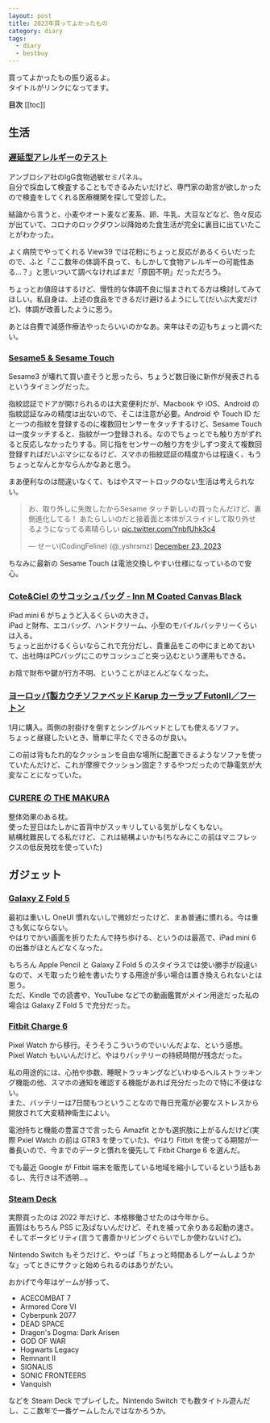 ```yaml
---
layout: post
title: 2023年買ってよかったもの
category: diary
tags:
  - diary
  - bestbuy
---
```



買ってよかったもの振り返るよ。  
タイトルがリンクになってます。

**目次**
[[toc]]

## 生活

### [遅延型アレルギーのテスト](https://www.ambrosia-kk.com/product/delay-02/)

アンブロシア社のIgG食物過敏セミパネル。  
自分で採血して検査することもできるみたいだけど、専門家の助言が欲しかったので検査をしてくれる医療機関を探して受診した。

結論から言うと、小麦やオート麦など麦系、卵、牛乳、大豆などなど、色々反応が出ていて、コロナのロックダウン以降始めた食生活が完全に裏目に出ていたことがわかった。

よく病院でやってくれる View39 では花粉にちょっと反応があるくらいだったので、ふと「ここ数年の体調不良って、もしかして食物アレルギーの可能性ある…？」と思いついて調べなければまだ「原因不明」だっただろう。

ちょっとお値段はするけど、慢性的な体調不良に悩まされてる方は検討してみてほしい。私自身は、上述の食品をできるだけ避けるようにして(だいぶ大変だけど)、体調が改善したように思う。

あとは自費で減感作療法やったらいいのかなあ。来年はその辺もちょっと調べたい。


### [Sesame5 & Sesame Touch](https://jp.candyhouse.co/products/sesame5)

<VPAmazonGoods
  :detail='{"title":"キャンディハウス(Candy House) スマートロック スマートキー SESAME5 セサミ5 玄関 オートロック 鍵 スマホで操作 Alexa Google Home AppleWatch 遠隔対応 工事不要 取付カンタン 防犯対策 後付け","maker":"キャンディハウス(Candy House)","asin":"B0C22W4Y5H"}'
  />

<VPAmazonGoods
  :detail='{"title":"キャンディハウス(Candy House) 指紋認証パッド ICカードリーダー SESAME TOUCH セサミタッチ Suica対応 PASMO対応 Apple watch Felica MIFAIR モバイルSuica 工事不要 取付カンタン 防犯対策","maker":"キャンディハウス(Candy House)","asin":"B0C22S76BC"}'
  />

Sesame3 が壊れて買い直そうと思ったら、ちょうど数日後に新作が発表されるというタイミングだった。

指紋認証でドアが開けられるのは大変便利だが、Macbook や iOS、Android の指紋認証なみの精度は出ないので、そこは注意が必要。Android や Touch ID だと一つの指紋を登録するのに複数回センサーをタッチするけど、Sesame Touch は一度タッチすると、指紋が一つ登録される。なのでちょっとでも触り方がずれると反応しなかったりする。同じ指をセンサーの触り方を少しずつ変えて複数回登録すればだいぶマシになるけど、スマホの指紋認証の精度からは程遠く、もうちょっとなんとかならんかなあと思う。

まあ便利なのは間違いなくて、もはやスマートロックのない生活は考えられない。

<blockquote class="twitter-tweet"><p lang="ja" dir="ltr">お、取り外しに失敗したからSesame タッチ新しいの買ったんだけど、裏側進化してる！ あたらしいのだと接着面と本体がスライドして取り外せるようになってる素晴らしい <a href="https://t.co/YnbfUhk3c4">pic.twitter.com/YnbfUhk3c4</a></p>&mdash; せーい(CodingFeline) (@_yshrsmz) <a href="https://twitter.com/_yshrsmz/status/1738463984624484817?ref_src=twsrc%5Etfw">December 23, 2023</a></blockquote>

ちなみに最新の Sesame Touch は電池交換しやすい仕様になっているので安心。


### [Cote&Ciel のサコッシュバッグ - Inn M Coated Canvas Black](https://coteetciel.jp/products/inn-m-coated-canvas-black)

<VPAmazonGoods
  :detail='{"title":"コートエシエル ショルダーバッグ INN M Cote&Ciel CC-28763","maker":"Cote&Ciel","asin":"B07PLCGZHB"}'
  />

iPad mini 6 がちょうど入るくらいの大きさ。  
iPad と財布、エコバッグ、ハンドクリーム、小型のモバイルバッテリーくらいは入る。  
ちょっと出かけるくらいならこれで充分だし、貴重品をこの中にまとめておいて、出社時はPCバッグにこのサコッシュごと突っ込むという運用もできる。

お陰で財布や鍵が行方不明、ということがほとんどなくなった。

### [ヨーロッパ製カウチソファベッド Karup カーラップ FutonII／フートン](https://www.dinos.co.jp/p/1902904420/)

1月に購入。両側の肘掛けを倒すとシングルベッドとしても使えるソファ。  
ちょっと昼寝したいとき、簡単に平たくできるのが良い。

この前は背もたれ的なクッションを自由な場所に配置できるようなソファを使っていたんだけど、これが摩擦でクッション固定？するやつだったので静電気が大変なことになっていた。

### [CURERE の THE MAKURA](https://curere.jp/makura/)

整体効果のある枕。  
使った翌日はたしかに首背中がスッキリしている気がしなくもない。  
結構枕難民してる私だけど、これは結構よいかも(ちなみにこの前はマニフレックスの低反発枕を使っていた)


## ガジェット

### [Galaxy Z Fold 5](https://www.samsung.com/jp/smartphones/galaxy-z-fold5/)

<VPAmazonGoods
  :detail='{"title":"【SIMフリー】 Galaxy Z Fold5 5G 256GB 12GB RAM アイスブルー [並行輸入品]","maker":"Samsung","asin":"B0CHRLXBTT"}'
  />

最初は重いし OneUI 慣れないしで微妙だったけど、まあ普通に慣れる。今は重さも気にならない。  
やはりでかい画面を折りたたんで持ち歩ける、というのは最高で、iPad mini 6 の出番がほとんどなくなった。

もちろん Apple Pencil と Galaxy Z Fold 5 のスタイラスでは使い勝手が段違いなので、メモ取ったり絵を書いたりする用途が多い場合は置き換えられないとは思う。  
ただ、Kindle での読書や、YouTube などでの動画鑑賞がメイン用途だった私の場合は Galaxy Z Fold 5 で充分だった。

### [Fitbit Charge 6](https://www.fitbit.com/global/jp/products/trackers/charge6)

<VPAmazonGoods
  :detail='{"title":"【Suica対応】Fitbit Charge 6 トラッカー Coral/Champagne Gold [最大7日間のバッテリーライフ/GPS搭載/スマートウォッチ]","maker":"Fitbit(フィットビット)","asin":"B0CJB91XHG"}'
  />

Pixel Watch から移行。そうそうこういうのでいいんだよな、という感想。  
Pixel Watch もいいんだけど、やはりバッテリーの持続時間が残念だった。

私の用途的には、心拍や歩数、睡眠トラッキングなどいわゆるヘルストラッキング機能の他、スマホの通知を確認する機能があれば充分だったので特に不便はない。  
また、バッテリーは7日間もつということなので毎日充電が必要なストレスから開放されて大変精神衛生によい。

電池持ちと機能の豊富さで言ったら Amazfit とかも選択肢に上がるんだけど(実際 Pxiel Watch の前は GTR3 を使っていた)、やはり Fitbit を使ってる期間が一番長いので、今までのデータと慣れを優先して Fitbit Charge 6 を選んだ。

でも最近 Google が Fitbit 端末を販売している地域を縮小しているという話もあるし、先行きは不透明…。

### [Steam Deck](https://www.steamdeck.com/ja/)

実際買ったのは 2022 年だけど、本格稼働させたのは今年から。  
画質はもちろん PS5 に及ばないんだけど、それを補って余りある起動の速さ。そしてポータビリティ(言うて書斎かリビングぐらいでしか使わないけど)。

Nintendo Switch もそうだけど、やっぱ「ちょっと時間あるしゲームしようかな」ってときにサクッと始められるのはありがたい。

おかげで今年はゲームが捗って、

- ACECOMBAT 7
- Armored Core VI
- Cyberpunk 2077
- DEAD SPACE
- Dragon's Dogma: Dark Arisen
- GOD OF WAR
- Hogwarts Legacy
- Remnant II
- SIGNALIS
- SONIC FRONTEERS
- Vanquish

などを Steam Deck でプレイした。Nintendo Switch でも数タイトル遊んだし、ここ数年で一番ゲームしたんではなかろうか。
